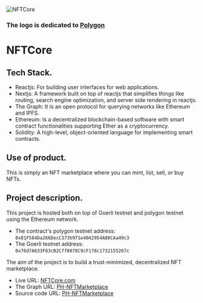 ![NFTCore](https://nftcore.vercel.app/nft-core-white.png)

### The logo is dedicated to [Polygon](https://polygon.technology)

# NFTCore

## Tech Stack.

- Reactjs: For building user interfaces for web applications.
- Nextjs: A framework built on top of reactjs that simplifies things like routing, search engine optimization, and server side rendering in reactjs.
- The Graph: It is an open protocol for querying networks like Ethereum and IPFS.
- Ethereum: Is a decentralized blockchain-based software with smart contract functionalities supporting Ether as a cryptocurrency.
- Solidity: A high-level, object-oriented language for implementing smart contracts.

## Use of product.

This is simply an NFT marketplace where you can mint, list, sell, or buy NFTs.

## Project description.

This project is hosted both on top of Goerli testnet and polygon testnet using the Ethereum network.

- The contract's polygon testnet address: `0x81F584Da266DecC373b971e4042954A86CAa49c3`
- The Goerli testnet address: `0x76d7A633F83cB2Cff8078C9cF178c1732155267c`

The aim of the project is to build a trust-minimized, decentralized NFT marketplace.

- Live URL: [NFTCore.com](https://nftcore.vercel.app)
- The Graph URL: [PH-NFTMarketplace](https://thegraph.com/studio/subgraph/ph-nftmarketplace/)
- Source code URL: [PH-NFTMarketplace](https://github.com/christophersesugh/polygon-hackathon-nft-marketplace)
